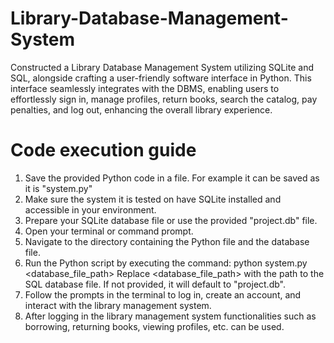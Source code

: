 # Library-Database-Management-System
Constructed a Library Database Management System utilizing SQLite and SQL, alongside crafting a user-friendly software interface in Python. This interface seamlessly integrates with the DBMS, enabling users to effortlessly sign in, manage profiles, return books, search the catalog, pay penalties, and log out, enhancing the overall library experience.

# Code execution guide
1. Save the provided Python code in a file. For example it can be saved as it is "system.py"
2. Make sure the system it is tested on have SQLite installed and accessible in your environment.
3. Prepare your SQLite database file or use the provided "project.db" file.
4. Open your terminal or command prompt.
5. Navigate to the directory containing the Python file and the database file.
6. Run the Python script by executing the command:
   python system.py <database_file_path>
   Replace <database_file_path> with the path to the SQL database file. If not provided, it will default to "project.db".
7. Follow the prompts in the terminal to log in, create an account, and interact with the library management system.
8. After logging in the library management system functionalities such as borrowing, returning books, viewing profiles, etc. can be used.
